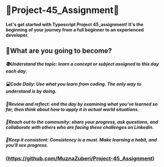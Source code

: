 # 🚀Project-45_Assignment🚀
#### Let's get started with Typescript Project 45_assignment! It's the beginning of your journey from a full beginner to an experienced developer.

##  📖What are you going to become? 

##### 📚Understand the topic: learn a concept or subject assigned to this day each day.
##### 💻Code Daily: Use what you learn from coding. The only way to understand is by doing.
##### 🚀Review and reflect: end the day by examining what you've learned so far, then think about how to apply it in actual world situations.
##### 👥Reach out to the community: share your progress, ask questions, and collaborate with others who are facing these challenges on Linkedin.
#####  🚀Keep it consistent: Consistency is a must. Make learning a habit, and you'll see progress.

### (https://github.com/MuznaZuberi/Project-45_Assignment)
